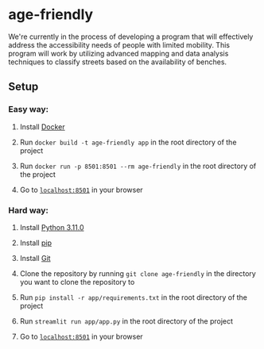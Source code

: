 # age-friendly

We're currently in the process of developing a program that will effectively address the accessibility needs of people with limited mobility. This program will work by utilizing advanced mapping and data analysis techniques to classify streets based on the availability of benches.

## Setup

### Easy way:

1. Install [Docker](https://www.docker.com/get-started)

2. Run `docker build -t age-friendly app` in the root directory of the project

3. Run `docker run -p 8501:8501 --rm age-friendly` in the root directory of the project

4. Go to [`localhost:8501`](http://localhost:8501) in your browser

### Hard way:

1. Install [Python 3.11.0](https://www.python.org/downloads/release/python-3110/)

2. Install [pip](https://pip.pypa.io/en/stable/installation/)

3. Install [Git](https://git-scm.com/downloads)

4. Clone the repository by running `git clone age-friendly` in the directory you want to clone the repository to

5. Run `pip install -r app/requirements.txt` in the root directory of the project

6. Run `streamlit run app/app.py` in the root directory of the project

7. Go to [`localhost:8501`](http://localhost:8501) in your browser
